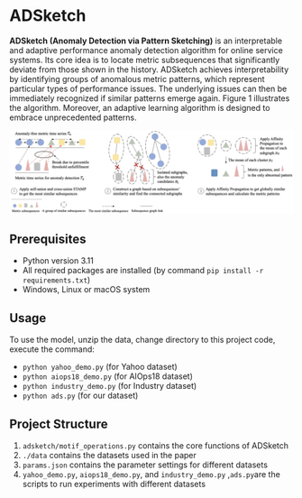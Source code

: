 # ADSketch

**ADSketch (Anomaly Detection via Pattern Sketching)** is an interpretable and adaptive performance anomaly detection algorithm for online service systems. Its core idea is to locate metric subsequences that significantly deviate from those shown in the history. ADSketch achieves interpretability by identifying groups of anomalous metric patterns, which represent particular types of performance issues. The underlying issues can then be immediately recognized if similar patterns emerge again. Figure 1 illustrates the algorithm. Moreover, an adaptive learning algorithm is designed to embrace unprecedented patterns.

![GRLIA Framework](./docs/adsketch_algo1.jpg)


## Prerequisites
- Python version 3.11
- All required packages are installed (by command `pip install -r requirements.txt`)
- Windows, Linux or macOS system


## Usage
To use the model, unzip the data, change directory to this project code, execute the command:

- `python yahoo_demo.py` (for Yahoo dataset)
- `python aiops18_demo.py` (for AIOps18 dataset)
- `python industry_demo.py` (for Industry dataset)
- `python ads.py` (for our dataset)


## Project Structure
1. `adsketch/motif_operations.py` contains the core functions of ADSketch
2. `./data` contains the datasets used in the paper
3. `params.json` contains the parameter settings for different datasets
4.  `yahoo_demo.py`, `aiops18_demo.py`, and `industry_demo.py` ,`ads.py`are the scripts to run experiments with different datasets
